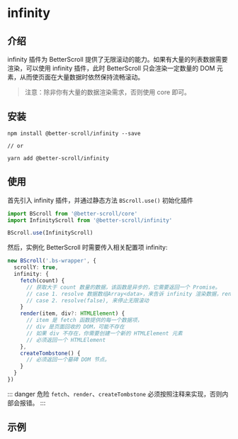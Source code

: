 # infinity

## 介绍

infinity 插件为 BetterScroll 提供了无限滚动的能力。如果有大量的列表数据需要渲染，可以使用 infinity 插件，此时 BetterScroll 只会渲染一定数量的 DOM 元素，从而使页面在大量数据时依然保持流畅滚动。

> 注意：除非你有大量的数据渲染需求，否则使用 core 即可。

## 安装

```shell
npm install @better-scroll/infinity --save

// or

yarn add @better-scroll/infinity
```

## 使用

首先引入 infinity 插件，并通过静态方法 `BScroll.use()` 初始化插件

```js
import BScroll from '@better-scroll/core'
import InfinityScroll from '@better-scroll/infinity'

BScroll.use(InfinityScroll)
```

然后，实例化 BetterScroll 时需要传入相关配置项 infinity:

```typescript
new BScroll('.bs-wrapper', {
  scrollY: true,
  infinity: {
    fetch(count) {
      // 获取大于 count 数量的数据，该函数是异步的，它需要返回一个 Promise。
      // case 1. resolve 数据数组Array<data>，来告诉 infinity 渲染数据，render 的第一个参数就是数据项
      // case 2. resolve(false), 来停止无限滚动
    }
    render(item, div?: HTMLElement) {
      // item 是 fetch 函数提供的每一个数据项，
      // div 是页面回收的 DOM，可能不存在
      // 如果 div 不存在，你需要创建一个新的 HTMLElement 元素
      // 必须返回一个 HTMLElement
    },
    createTombstone() {
      // 必须返回一个墓碑 DOM 节点。
    }
  }
})
```

::: danger 危险
`fetch`、`render`、`createTombstone` 必须按照注释来实现，否则内部会报错。
:::

## 示例

<demo qrcode-url="infinity/" :render-code="true">
  <template slot="code-template">
    <<< @/examples/vue/components/infinity/default.vue?template
  </template>
  <template slot="code-script">
    <<< @/examples/vue/components/infinity/default.vue?script
  </template>
  <template slot="code-style">
    <<< @/examples/vue/components/infinity/default.vue?style
  </template>
  <infinity-default slot="demo"></infinity-default>
</demo>